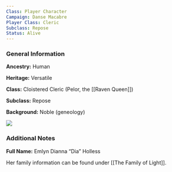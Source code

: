 ```yaml
---
Class: Player Character
Campaign: Danse Macabre
Player Class: Cleric
Subclass: Repose
Status: Alive
---
```

### General Information

**Ancestry:** Human

**Heritage:** Versatile

**Class:** Cloistered Cleric (Pelor, the [[Raven Queen]])

**Subclass:** Repose

**Background:** Noble (geneology)

![](dm_dia-reference_reclesau.webp)

### Additional Notes

**Full Name:** Emlyn Dianna “Dia” Holless

Her family information can be found under [[The Family of Light]].